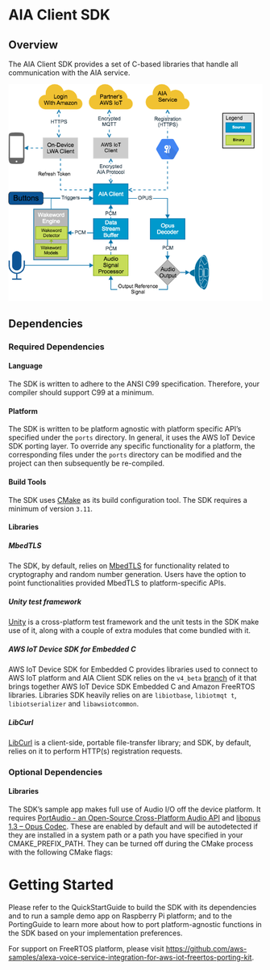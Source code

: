 # AIA Client SDK
## Overview
The AIA Client SDK provides a set of C-based libraries that handle all communication with the AIA service.

![High level block diagram](images/AIA_Client_SDK_User_Diagram.png)

## Dependencies
### Required Dependencies
#### Language
 The SDK is written to adhere to the ANSI C99 specification. Therefore, your compiler should support C99 at a minimum.

#### Platform
The SDK is written to be platform agnostic with platform specific API’s specified under the `ports` directory. In general, it uses the AWS IoT Device SDK porting layer. To override any specific functionality for a platform, the corresponding files under the `ports` directory can be modified and the project can then subsequently be re-compiled.

#### Build Tools
The SDK uses [CMake](https://cmake.org/) as its build configuration tool. The SDK requires a minimum of version `3.11`.

#### Libraries
##### MbedTLS
The SDK, by default, relies on [MbedTLS](https://github.com/ARMmbed/mbedtls) for functionality related to cryptography and random number generation. Users have the option to point functionalities provided MbedTLS to platform-specific APIs.

##### Unity test framework
[Unity](https://github.com/ThrowTheSwitch/Unity) is a cross-platform test framework and the unit tests in the SDK make use of it, along with a couple of extra modules that come bundled with it.

##### AWS IoT Device SDK for Embedded C
AWS IoT Device SDK for Embedded C provides libraries used to connect to AWS IoT platform and AIA Client SDK relies on the `v4_beta` [branch](https://github.com/aws/aws-iot-device-sdk-embedded-C/tree/v4_beta) of it that brings together AWS IoT Device SDK Embedded C and Amazon FreeRTOS libraries. Libraries SDK heavily relies on are `libiotbase`, `libiotmqt
t`, `libiotserializer` and `libawsiotcommon`.

##### LibCurl
[LibCurl](https://curl.haxx.se/libcurl/) is a client-side, portable file-transfer library; and SDK, by default, relies on it to perform HTTP(s) registration requests.

### Optional Dependencies
#### Libraries
The SDK’s sample app makes full use of Audio I/O off the device platform. It requires [PortAudio - an Open-Source Cross-Platform Audio API](http://www.portaudio.com/) and [libopus 1.3 – Opus Codec](http://opus-codec.org/release/stable/2018/10/18/libopus-1_3.html).  These are enabled by default and will be autodetected if they are installed in a system path or a path you have specified in your CMAKE_PREFIX_PATH.  They can be turned off during the CMake process with the following CMake flags:

# Getting Started
Please refer to the QuickStartGuide to build the SDK with its dependencies and to run a sample demo app on Raspberry Pi platform; and to the PortingGuide to learn more about how to port platform-agnostic functions in the SDK based on your implementation preferences.

For support on FreeRTOS platform, please visit https://github.com/aws-samples/alexa-voice-service-integration-for-aws-iot-freertos-porting-kit.
